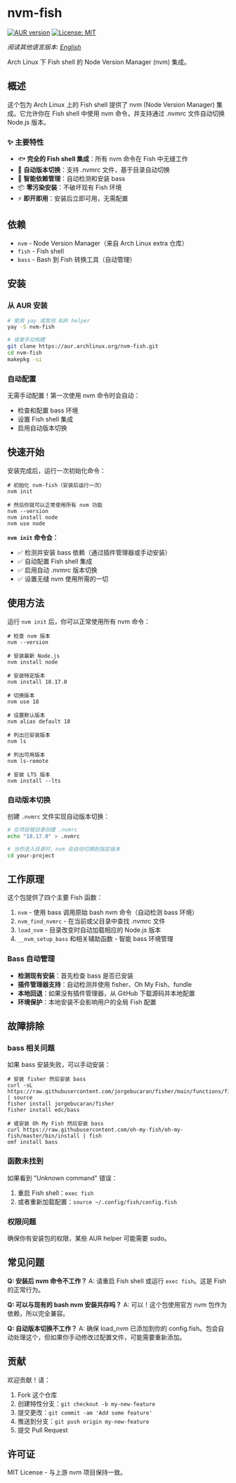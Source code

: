 # nvm-fish

[![AUR version](https://img.shields.io/aur/version/nvm-fish?logo=arch-linux&logoColor=white)](https://aur.archlinux.org/packages/nvm-fish)
[![License: MIT](https://img.shields.io/badge/License-MIT-yellow.svg)](https://opensource.org/licenses/MIT)

*阅读其他语言版本: [English](README.md)*

Arch Linux 下 Fish shell 的 Node Version Manager (nvm) 集成。

## 概述

这个包为 Arch Linux 上的 Fish shell 提供了 nvm (Node Version Manager) 集成。它允许你在 Fish shell 中使用 nvm 命令，并支持通过 .nvmrc 文件自动切换 Node.js 版本。

### ✨ 主要特性

- 🐟 **完全的 Fish shell 集成**：所有 nvm 命令在 Fish 中无缝工作
- 🎯 **自动版本切换**：支持 .nvmrc 文件，基于目录自动切换
- 🔧 **智能依赖管理**：自动检测和安装 bass
- 📦 **零污染安装**：不破坏现有 Fish 环境
- ⚡ **即开即用**：安装后立即可用，无需配置

## 依赖

- `nvm` - Node Version Manager（来自 Arch Linux extra 仓库）
- `fish` - Fish shell
- `bass` - Bash 到 Fish 转换工具（自动管理）

## 安装

### 从 AUR 安装

```bash
# 使用 yay 或其他 AUR helper
yay -S nvm-fish

# 或者手动构建
git clone https://aur.archlinux.org/nvm-fish.git
cd nvm-fish
makepkg -si
```

### 自动配置

无需手动配置！第一次使用 nvm 命令时会自动：
- 检查和配置 bass 环境
- 设置 Fish shell 集成
- 启用自动版本切换

## 快速开始

安装完成后，运行一次初始化命令：

```fish
# 初始化 nvm-fish（安装后运行一次）
nvm init

# 然后你就可以正常使用所有 nvm 功能
nvm --version
nvm install node
nvm use node
```

**`nvm init` 命令会：**
- ✅ 检测并安装 bass 依赖（通过插件管理器或手动安装）
- ✅ 自动配置 Fish shell 集成
- ✅ 启用自动 .nvmrc 版本切换
- ✅ 设置无缝 nvm 使用所需的一切

## 使用方法

运行 `nvm init` 后，你可以正常使用所有 nvm 命令：

```fish
# 检查 nvm 版本
nvm --version

# 安装最新 Node.js
nvm install node

# 安装特定版本
nvm install 18.17.0

# 切换版本
nvm use 18

# 设置默认版本
nvm alias default 18

# 列出已安装版本
nvm ls

# 列出可用版本
nvm ls-remote

# 安装 LTS 版本
nvm install --lts
```

### 自动版本切换

创建 `.nvmrc` 文件实现自动版本切换：

```bash
# 在项目根目录创建 .nvmrc
echo "18.17.0" > .nvmrc

# 当你进入目录时，nvm 会自动切换到指定版本
cd your-project
```

## 工作原理

这个包提供了四个主要 Fish 函数：

1. `nvm` - 使用 bass 调用原始 bash nvm 命令（自动检测 bass 环境）
2. `nvm_find_nvmrc` - 在当前或父目录中查找 .nvmrc 文件
3. `load_nvm` - 目录改变时自动加载相应的 Node.js 版本
4. `__nvm_setup_bass` 和相关辅助函数 - 智能 bass 环境管理

### Bass 自动管理

- **检测现有安装**：首先检查 bass 是否已安装
- **插件管理器支持**：自动检测并使用 fisher、Oh My Fish、fundle
- **本地回退**：如果没有插件管理器，从 GitHub 下载源码并本地配置
- **环境保护**：本地安装不会影响用户的全局 Fish 配置

## 故障排除

### bass 相关问题

如果 bass 安装失败，可以手动安装：

```fish
# 安装 fisher 然后安装 bass
curl -sL https://raw.githubusercontent.com/jorgebucaran/fisher/main/functions/fisher.fish | source
fisher install jorgebucaran/fisher
fisher install edc/bass

# 或安装 Oh My Fish 然后安装 bass
curl https://raw.githubusercontent.com/oh-my-fish/oh-my-fish/master/bin/install | fish
omf install bass
```

### 函数未找到

如果看到 "Unknown command" 错误：

1. 重启 Fish shell：`exec fish`
2. 或者重新加载配置：`source ~/.config/fish/config.fish`

### 权限问题

确保你有安装包的权限，某些 AUR helper 可能需要 sudo。

## 常见问题

**Q: 安装后 nvm 命令不工作？**
A: 请重启 Fish shell 或运行 `exec fish`。这是 Fish 的正常行为。

**Q: 可以与现有的 bash nvm 安装共存吗？**
A: 可以！这个包使用官方 nvm 包作为依赖，所以完全兼容。

**Q: 自动版本切换不工作？**
A: 确保 load_nvm 已添加到你的 config.fish。包会自动处理这个，但如果你手动修改过配置文件，可能需要重新添加。

## 贡献

欢迎贡献！请：

1. Fork 这个仓库
2. 创建特性分支：`git checkout -b my-new-feature`
3. 提交更改：`git commit -am 'Add some feature'`
4. 推送到分支：`git push origin my-new-feature`
5. 提交 Pull Request

## 许可证

MIT License - 与上游 nvm 项目保持一致。
